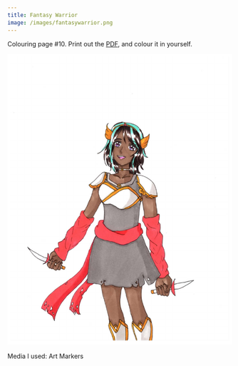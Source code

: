 ```yaml
---
title: Fantasy Warrior
image: /images/fantasywarrior.png
---
```

Colouring page #10. Print out the [PDF], and colour it in yourself.

![png]

Media I used: Art Markers

[png]: /images/fantasywarrior.png
[PDF]: /images/fantasywarrior.pdf
